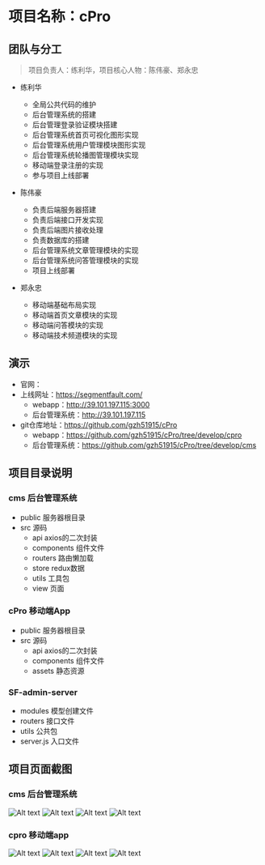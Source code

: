 # 项目名称：cPro

## 团队与分工

> 项目负责人：练利华，项目核心人物：陈伟豪、郑永忠

* 练利华
    * 全局公共代码的维护
    * 后台管理系统的搭建
    * 后台管理登录验证模块搭建
    * 后台管理系统首页可视化图形实现
    * 后台管理系统用户管理模块图形实现
    * 后台管理系统轮播图管理模块实现
    * 移动端登录注册的实现
    * 参与项目上线部署

* 陈伟豪  
    * 负责后端服务器搭建
    * 负责后端接口开发实现
    * 负责后端图片接收处理
    * 负责数据库的搭建
    * 后台管理系统文章管理模块的实现
    * 后台管理系统问答管理模块的实现
    * 项目上线部署

* 郑永忠
    * 移动端基础布局实现
    * 移动端首页文章模块的实现
    * 移动端问答模块的实现
    * 移动端技术频道模块的实现

## 演示
* 官网：
* 上线网址：https://segmentfault.com/
    * webapp：http://39.101.197.115:3000
    * 后台管理系统：http://39.101.197.115
* git仓库地址：https://github.com/gzh51915/cPro
    * webapp：https://github.com/gzh51915/cPro/tree/develop/cpro
    * 后台管理系统：https://github.com/gzh51915/cPro/tree/develop/cms


## 项目目录说明

### cms 后台管理系统

* public 服务器根目录
* src 源码
    * api axios的二次封装
    * components 组件文件
    * routers 路由懒加载
    * store redux数据
    * utils 工具包
    * view 页面

### cPro 移动端App

* public 服务器根目录
* src 源码
    * api axios的二次封装
    * components 组件文件
    * assets 静态资源

### SF-admin-server

* modules 模型创建文件
* routers 接口文件
* utils 公共包
* server.js 入口文件 


## 项目页面截图


### cms 后台管理系统

![Alt text](./img/home.png "Optional title")
![Alt text](./img/user.png "Optional title")
![Alt text](./img/article.png "Optional title")
![Alt text](./img/banner.png "Optional title")

### cpro 移动端app

![Alt text](./img/app_login.png "Optional title")
![Alt text](./img/app_home.png "Optional title")
![Alt text](./img/app_answer.png "Optional title")
![Alt text](./img/app_reg.png "Optional title")






